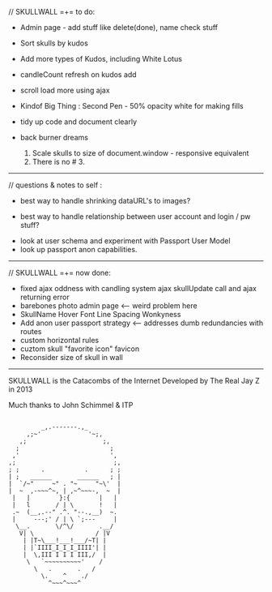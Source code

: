 // SKULLWALL =+=  to do:

* Admin page - add stuff like delete(done), name check stuff

* Sort skulls by kudos
* Add more types of Kudos, including White Lotus
* candleCount refresh on kudos add
* scroll load more using ajax

* Kindof Big Thing : Second Pen - 50% opacity white for making fills

* tidy up code and document clearly

* back burner dreams

	1. Scale skulls to size of document.window - responsive equivalent
	3. There is no # 3. 


-------------------------------------

// questions & notes to self : 

* best way to handle shrinking dataURL's to images?

* best way to handle relationship between user account and login / pw stuff?

 - look at user schema and experiment with Passport User Model
 - look up passport anon capabilities. 

 ------------------------------------

 // SKULLWALL =+=  now done: 

 * fixed ajax oddness with candling system ajax skullUpdate call and ajax returning error
 * barebones photo admin page <-- weird problem here
 * SkullName Hover Font Line Spacing Wonkyness
 * Add anon user passport strategy <-- addresses dumb redundancies with routes
 * custom horizontal rules
 * cuztom skull "favorite icon" favicon
 * Reconsider size of skull in wall

 -------------------------------------


SKULLWALL is the Catacombs of the Internet
Developed by The Real Jay Z in 2013

Much thanks to John Schimmel & ITP

```

         _,.-------.,_
     ,;~'             '~;, 
   ,;                     ;,
  ;                         ;
 ,'                         ',
,;                           ;,
; ;      .           .      ; ;
| ;   ______       ______   ; | 
|  `/~"     ~" . "~     "~\'  |
|  ~  ,-~~~^~, | ,~^~~~-,  ~  |
 |   |        }:{        |   | 
 |   l       / | \       !   |
 .~  (__,.--" .^. "--.,__)  ~. 
 |     ---;' / | \ `;---     |  
  \__.       \/^\/       .__/  
   V| \                 / |V  
    | |T~\___!___!___/~T| |  
    | |`IIII_I_I_I_IIII'| |  
    |  \,III I I I III,/  |  
     \   `~~~~~~~~~~'    /
       \   .       .   /
         \.    ^    ./   
           ^~~~^~~~^ 

```

